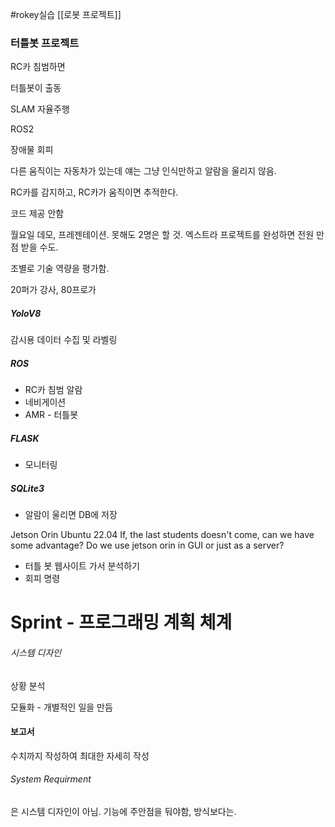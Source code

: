 #rokey실습
[[로봇 프로젝트]]

### 터틀봇 프로젝트
RC카 침범하면

터틀봇이 출동

SLAM 자율주행

ROS2

장애물 회피

다른 움직이는 자동차가 있는데 얘는 그냥 인식만하고 알람을 울리지 않음.

RC카를 감지하고,
RC카가 움직이면 추적한다.

코드 제공 안함

월요일 데모, 프레젠테이션. 못해도 2명은 할 것.
엑스트라 프로젝트를 완성하면 전원 만점 받을 수도.

조별로 기술 역량을 평가함.

20퍼가 강사, 80프로가 
##### YoloV8
감시용 데이터 수집 및 라벨링
##### ROS
- RC카 침범 알람
- 네비게이션
- AMR - 터틀봇

##### FLASK
- 모니터링
##### SQLite3
- 알람이 울리면 DB에 저장

Jetson Orin Ubuntu 22.04
If, the last students doesn't come, can we have some advantage?
Do we use jetson orin in GUI or just as a server?

- 터틀 봇 웹사이트 가서 분석하기
- 회피 명령


# Sprint - 프로그래밍 계획 체계

###### 시스템 디자인
상황 분석

모듈화 - 개별적인 일을 만듬

#### 보고서
수치까지 작성하여 최대한 자세히 작성

###### System Requirment
은 시스템 디자인이 아님. 기능에 주안점을 둬야함, 방식보다는.


